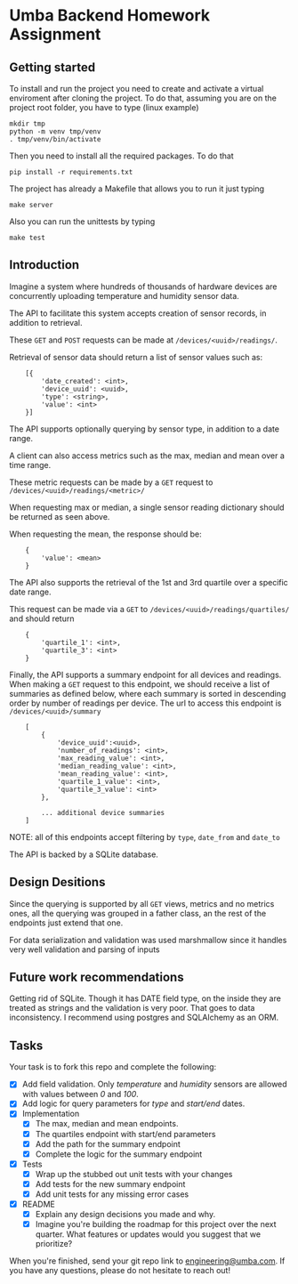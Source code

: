 # Umba Backend Homework Assignment

## Getting started
To install and run the project you need to create and activate a virtual enviroment after cloning the project.
To do that, assuming you are on the project root folder, you have to type (linux example)

```
mkdir tmp
python -m venv tmp/venv
. tmp/venv/bin/activate
```

Then you need to install all the required packages. To do that

```
pip install -r requirements.txt
```

The project has already a Makefile that allows you to run it just typing
```
make server
```

Also you can run the unittests by typing
```
make test
```

## Introduction
Imagine a system where hundreds of thousands of hardware devices are concurrently uploading temperature and humidity sensor data.

The API to facilitate this system accepts creation of sensor records, in addition to retrieval.

These `GET` and `POST` requests can be made at `/devices/<uuid>/readings/`.

Retrieval of sensor data should return a list of sensor values such as:

```
    [{
        'date_created': <int>,
        'device_uuid': <uuid>,
        'type': <string>,
        'value': <int>
    }]
```

The API supports optionally querying by sensor type, in addition to a date range.

A client can also access metrics such as the max, median and mean over a time range.

These metric requests can be made by a `GET` request to `/devices/<uuid>/readings/<metric>/`

When requesting max or median, a single sensor reading dictionary should be returned as seen above.

When requesting the mean, the response should be:

```
    {
        'value': <mean>
    }
```

The API also supports the retrieval of the 1st and 3rd quartile over a specific date range.

This request can be made via a `GET` to `/devices/<uuid>/readings/quartiles/` and should return

```
    {
        'quartile_1': <int>,
        'quartile_3': <int>
    }
```

Finally, the API supports a summary endpoint for all devices and readings. When making a `GET` request to this endpoint, we should receive a list of summaries as defined below, where each summary is sorted in descending order by number of readings per device.
The url to access this endpoint is `/devices/<uuid>/summary`

```
    [
        {
            'device_uuid':<uuid>,
            'number_of_readings': <int>,
            'max_reading_value': <int>,
            'median_reading_value': <int>,
            'mean_reading_value': <int>,
            'quartile_1_value': <int>,
            'quartile_3_value': <int>
        },

        ... additional device summaries
    ]
```

NOTE: all of this endpoints accept filtering by `type`, `date_from` and `date_to`

The API is backed by a SQLite database.

## Design Desitions

Since the querying is supported by all `GET` views, metrics and no metrics ones, all the querying was grouped in a father class, an the rest of the endpoints just extend that one.

For data serialization and validation was used marshmallow since it handles very well validation and parsing of inputs

## Future work recommendations

Getting rid of SQLite. Though it has DATE field type, on the inside they are treated as strings and the validation is very poor. That goes to data inconsistency.
I recommend using postgres and SQLAlchemy as an ORM.

## Tasks
Your task is to fork this repo and complete the following:

- [x] Add field validation. Only *temperature* and *humidity* sensors are allowed with values between *0* and *100*.
- [x] Add logic for query parameters for *type* and *start/end* dates.
- [x] Implementation
  - [x] The max, median and mean endpoints.
  - [x] The quartiles endpoint with start/end parameters
  - [x] Add the path for the summary endpoint
  - [x] Complete the logic for the summary endpoint
- [x] Tests
  - [x] Wrap up the stubbed out unit tests with your changes
  - [x] Add tests for the new summary endpoint
  - [x] Add unit tests for any missing error cases
- [x] README
  - [x] Explain any design decisions you made and why.
  - [x] Imagine you're building the roadmap for this project over the next quarter. What features or updates would you suggest that we prioritize?

When you're finished, send your git repo link to engineering@umba.com. If you have any questions, please do not hesitate to reach out!
